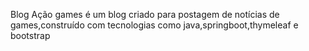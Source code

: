 Blog Ação games é um blog criado para postagem de notícias de games,construído com tecnologias como java,springboot,thymeleaf e bootstrap
